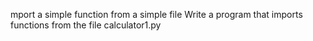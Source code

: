 mport a simple function from a simple file 
Write a program that imports functions from the file calculator1.py
